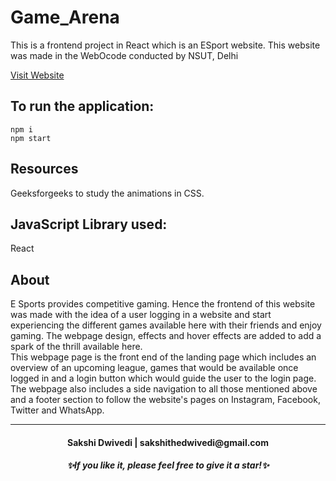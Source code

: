 # Game_Arena

This is a frontend project in React which is an ESport website. This website was made in the WebOcode conducted by NSUT, Delhi

[Visit Website](https://game--arena.herokuapp.com/ "Welcome to Game_Arena")

## To run the application:

`npm i` <br />
`npm start`<br/>

## Resources
Geeksforgeeks to study the animations in CSS.

## JavaScript Library used:
React

## About
E Sports provides competitive gaming. Hence the frontend of this website was made with the idea of a user logging in a website and start experiencing the different games available here with their friends and enjoy gaming. The webpage design, effects and hover effects are added to add a spark of the thrill available here.<br/>
This webpage page is the front end of the landing page which includes an overview of an upcoming league, games that would be available once logged in and a login button which would guide the user to the login page.<br/>
The webpage also includes a side navigation to all those mentioned above and a footer section to follow the website's pages on Instagram, Facebook, Twitter and WhatsApp.

---
<h4 align="center">Sakshi Dwivedi | sakshithedwivedi@gmail.com</h4>
<h5 align="center">✨If you like it, please feel free to give it a star!✨</h5>
